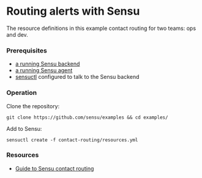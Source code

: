 # Routing alerts with Sensu

The resource definitions in this example contact routing for two teams: ops and dev.

### Prerequisites

<!-- List any requirements before using the example-->

- [a running Sensu backend](https://docs.sensu.io/sensu-go/latest/installation/install-sensu#install-the-sensu-backend)
- [a running Sensu agent](https://docs.sensu.io/sensu-go/latest/installation/install-sensu#install-sensu-agents)
- [sensuctl](https://docs.sensu.io/sensu-go/latest/installation/install-sensu#install-sensuctl) configured to talk to the Sensu backend

### Operation

Clone the repository:

```
git clone https://github.com/sensu/examples && cd examples/
```

Add to Sensu:

```
sensuctl create -f contact-routing/resources.yml
```

### Resources

- [Guide to Sensu contact routing](https://docs.sensu.io/sensu-go/latest/guides/contact-routing)
